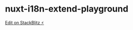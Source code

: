# nuxt-i18n-extend-playground

[Edit on StackBlitz ⚡️](https://stackblitz.com/edit/nuxt-starter-kl18tf)